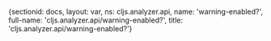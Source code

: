 {sectionid: docs, layout: var, ns: cljs.analyzer.api, name: 'warning-enabled?', full-name: 'cljs.analyzer.api/warning-enabled?',
  title: 'cljs.analyzer.api/warning-enabled?'}
